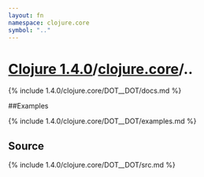```yaml
---
layout: fn
namespace: clojure.core
symbol: ".."
---
```


# [Clojure 1.4.0](../../)/[clojure.core](../)/..

{% include 1.4.0/clojure.core/DOT__DOT/docs.md %}

##Examples

{% include 1.4.0/clojure.core/DOT__DOT/examples.md %}
## Source
{% include 1.4.0/clojure.core/DOT__DOT/src.md %}


